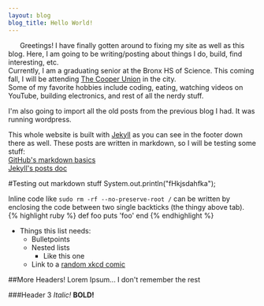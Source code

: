```yaml
---
layout: blog
blog_title: Hello World!
---
```

&nbsp;&nbsp;&nbsp;&nbsp;&nbsp;&nbsp;Greetings! I have finally gotten around to fixing my site as well as this blog. Here, I am going to be writing/posting about things I do, build, find interesting, etc.  
Currently, I am a graduating senior at the Bronx HS of Science. This coming fall, I will be attending [The Cooper Union](cooper.edu) in the city.  
Some of my favorite hobbies include coding, eating, watching videos on YouTube, building electronics, and rest of all the nerdy stuff.

I'm also going to import all the old posts from the previous blog I had. It was running wordpress.  

This whole website is built with [Jekyll](jekyllrb.com) as you can see in the footer down there as well. These posts are written in markdown, so I will be testing some stuff:  
[GitHub's markdown basics](https://help.github.com/articles/markdown-basics/)  
[Jekyll's posts doc](http://jekyllrb.com/docs/posts/)

#Testing out markdown stuff
	System.out.println("fHkjsdahfka");

Inline code like `sudo rm -rf --no-preserve-root /` can be written by enclosing the code between two single backticks (the thingy above tab).  
{% highlight ruby %}
def foo
    puts 'foo'
end
{% endhighlight %}

* Things this list needs:
	* Bulletpoints
	* Nested lists
		* Like this one
	* Link to a [random xkcd comic](https://c.xkcd.com/random/comic/)

##More Headers!
Lorem Ipsum... I don't remember the rest

###Header 3
*Italic!*
**BOLD!**

